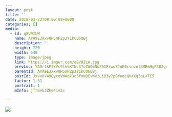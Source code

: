 ```yaml
---
layout: post
title: '' 
date: 2018-03-22T09:00:02+0000 
categories: [] 
media:
  - id: q8V9ILW
    name: AYA9EJXxv8H5mPZpJY1kCQ6QBj
    description: ''   
    height: 720
    width: 549
    type: image/jpeg
    link: https://i.imgur.com/q8V9ILW.jpg
    prevLoc: YAQr1kP3YVc9lkkKYNL3ToZWQmNoZ5IPrwoZJoK0cvnzol3MRmHgP3OZgrgLTPGLRq07M4uWMK85mzVQf89BA34WkguKYoomng5XCLywWKrkvMhQ492rrv2LHQo7LK18nnTN50lBVq8GikZ81BNw3KixDMQXDnAgi4Pr9BKKV1S7gxm2q55JT75pBN7pxrtj9KpmzXy5SnD4JBzMKDCj2njXyoPLhAW5W2JGLPSJ3BO4z1DXuYq30Gm3E6C4MLl6Z1jJ
    parentId: AYA9EJXxv8H5mPZpJY1kCQ6QBj
    postId: JxVx0V49QycoVWAqk3o5foNBEvWv2LiB3y7p0YoqcQKXXg3pLXTE5
    factor: 1.31
    portrait: 1
    mInfo: jTrmeb3Zhm4ie5c

---
```





[//]: #media:  
<a href="https://i.imgur.com/q8V9ILW.jpg"><img class="postImage" src="https://i.imgur.com/q8V9ILWh.jpg" />  
</a>   
